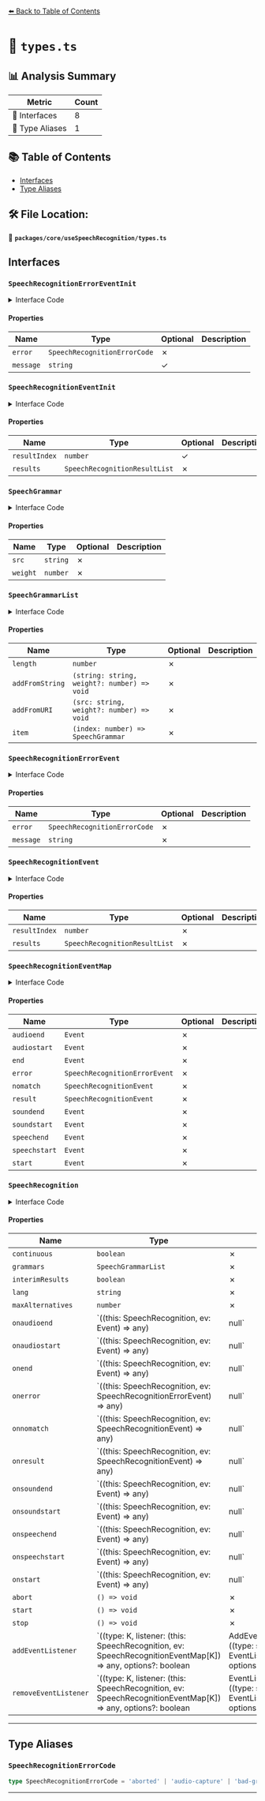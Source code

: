 [⬅️ Back to Table of Contents](../../../index.md)

# 📄 `types.ts`

## 📊 Analysis Summary

| Metric | Count |
|--------|-------|
| 📐 Interfaces | 8 |
| 📑 Type Aliases | 1 |

## 📚 Table of Contents

- [Interfaces](#interfaces)
- [Type Aliases](#type-aliases)

## 🛠️ File Location:
📂 **`packages/core/useSpeechRecognition/types.ts`**

## Interfaces

### `SpeechRecognitionErrorEventInit`

<details><summary>Interface Code</summary>

```ts
export interface SpeechRecognitionErrorEventInit extends EventInit {
  error: SpeechRecognitionErrorCode
  message?: string
}
```
</details>

#### Properties

| Name | Type | Optional | Description |
|------|------|----------|-------------|
| `error` | `SpeechRecognitionErrorCode` | ✗ |  |
| `message` | `string` | ✓ |  |

### `SpeechRecognitionEventInit`

<details><summary>Interface Code</summary>

```ts
export interface SpeechRecognitionEventInit extends EventInit {
  resultIndex?: number
  results: SpeechRecognitionResultList
}
```
</details>

#### Properties

| Name | Type | Optional | Description |
|------|------|----------|-------------|
| `resultIndex` | `number` | ✓ |  |
| `results` | `SpeechRecognitionResultList` | ✗ |  |

### `SpeechGrammar`

<details><summary>Interface Code</summary>

```ts
interface SpeechGrammar {
  src: string
  weight: number
}
```
</details>

#### Properties

| Name | Type | Optional | Description |
|------|------|----------|-------------|
| `src` | `string` | ✗ |  |
| `weight` | `number` | ✗ |  |

### `SpeechGrammarList`

<details><summary>Interface Code</summary>

```ts
interface SpeechGrammarList {
  readonly length: number
  addFromString: (string: string, weight?: number) => void
  addFromURI: (src: string, weight?: number) => void
  item: (index: number) => SpeechGrammar
  [index: number]: SpeechGrammar
}
```
</details>

#### Properties

| Name | Type | Optional | Description |
|------|------|----------|-------------|
| `length` | `number` | ✗ |  |
| `addFromString` | `(string: string, weight?: number) => void` | ✗ |  |
| `addFromURI` | `(src: string, weight?: number) => void` | ✗ |  |
| `item` | `(index: number) => SpeechGrammar` | ✗ |  |

### `SpeechRecognitionErrorEvent`

<details><summary>Interface Code</summary>

```ts
export interface SpeechRecognitionErrorEvent extends Event {
  readonly error: SpeechRecognitionErrorCode
  readonly message: string
}
```
</details>

#### Properties

| Name | Type | Optional | Description |
|------|------|----------|-------------|
| `error` | `SpeechRecognitionErrorCode` | ✗ |  |
| `message` | `string` | ✗ |  |

### `SpeechRecognitionEvent`

<details><summary>Interface Code</summary>

```ts
interface SpeechRecognitionEvent extends Event {
  readonly resultIndex: number
  readonly results: SpeechRecognitionResultList
}
```
</details>

#### Properties

| Name | Type | Optional | Description |
|------|------|----------|-------------|
| `resultIndex` | `number` | ✗ |  |
| `results` | `SpeechRecognitionResultList` | ✗ |  |

### `SpeechRecognitionEventMap`

<details><summary>Interface Code</summary>

```ts
interface SpeechRecognitionEventMap {
  audioend: Event
  audiostart: Event
  end: Event
  error: SpeechRecognitionErrorEvent
  nomatch: SpeechRecognitionEvent
  result: SpeechRecognitionEvent
  soundend: Event
  soundstart: Event
  speechend: Event
  speechstart: Event
  start: Event
}
```
</details>

#### Properties

| Name | Type | Optional | Description |
|------|------|----------|-------------|
| `audioend` | `Event` | ✗ |  |
| `audiostart` | `Event` | ✗ |  |
| `end` | `Event` | ✗ |  |
| `error` | `SpeechRecognitionErrorEvent` | ✗ |  |
| `nomatch` | `SpeechRecognitionEvent` | ✗ |  |
| `result` | `SpeechRecognitionEvent` | ✗ |  |
| `soundend` | `Event` | ✗ |  |
| `soundstart` | `Event` | ✗ |  |
| `speechend` | `Event` | ✗ |  |
| `speechstart` | `Event` | ✗ |  |
| `start` | `Event` | ✗ |  |

### `SpeechRecognition`

<details><summary>Interface Code</summary>

```ts
export interface SpeechRecognition extends EventTarget {
  continuous: boolean
  grammars: SpeechGrammarList
  interimResults: boolean
  lang: string
  maxAlternatives: number
  onaudioend: ((this: SpeechRecognition, ev: Event) => any) | null
  onaudiostart: ((this: SpeechRecognition, ev: Event) => any) | null
  onend: ((this: SpeechRecognition, ev: Event) => any) | null
  onerror: ((this: SpeechRecognition, ev: SpeechRecognitionErrorEvent) => any) | null
  onnomatch: ((this: SpeechRecognition, ev: SpeechRecognitionEvent) => any) | null
  onresult: ((this: SpeechRecognition, ev: SpeechRecognitionEvent) => any) | null
  onsoundend: ((this: SpeechRecognition, ev: Event) => any) | null
  onsoundstart: ((this: SpeechRecognition, ev: Event) => any) | null
  onspeechend: ((this: SpeechRecognition, ev: Event) => any) | null
  onspeechstart: ((this: SpeechRecognition, ev: Event) => any) | null
  onstart: ((this: SpeechRecognition, ev: Event) => any) | null
  abort: () => void
  start: () => void
  stop: () => void
  addEventListener: (<K extends keyof SpeechRecognitionEventMap>(type: K, listener: (this: SpeechRecognition, ev: SpeechRecognitionEventMap[K]) => any, options?: boolean | AddEventListenerOptions) => void) & ((type: string, listener: EventListenerOrEventListenerObject, options?: boolean | AddEventListenerOptions) => void)
  removeEventListener: (<K extends keyof SpeechRecognitionEventMap>(type: K, listener: (this: SpeechRecognition, ev: SpeechRecognitionEventMap[K]) => any, options?: boolean | EventListenerOptions) => void) & ((type: string, listener: EventListenerOrEventListenerObject, options?: boolean | EventListenerOptions) => void)
}
```
</details>

#### Properties

| Name | Type | Optional | Description |
|------|------|----------|-------------|
| `continuous` | `boolean` | ✗ |  |
| `grammars` | `SpeechGrammarList` | ✗ |  |
| `interimResults` | `boolean` | ✗ |  |
| `lang` | `string` | ✗ |  |
| `maxAlternatives` | `number` | ✗ |  |
| `onaudioend` | `((this: SpeechRecognition, ev: Event) => any) | null` | ✗ |  |
| `onaudiostart` | `((this: SpeechRecognition, ev: Event) => any) | null` | ✗ |  |
| `onend` | `((this: SpeechRecognition, ev: Event) => any) | null` | ✗ |  |
| `onerror` | `((this: SpeechRecognition, ev: SpeechRecognitionErrorEvent) => any) | null` | ✗ |  |
| `onnomatch` | `((this: SpeechRecognition, ev: SpeechRecognitionEvent) => any) | null` | ✗ |  |
| `onresult` | `((this: SpeechRecognition, ev: SpeechRecognitionEvent) => any) | null` | ✗ |  |
| `onsoundend` | `((this: SpeechRecognition, ev: Event) => any) | null` | ✗ |  |
| `onsoundstart` | `((this: SpeechRecognition, ev: Event) => any) | null` | ✗ |  |
| `onspeechend` | `((this: SpeechRecognition, ev: Event) => any) | null` | ✗ |  |
| `onspeechstart` | `((this: SpeechRecognition, ev: Event) => any) | null` | ✗ |  |
| `onstart` | `((this: SpeechRecognition, ev: Event) => any) | null` | ✗ |  |
| `abort` | `() => void` | ✗ |  |
| `start` | `() => void` | ✗ |  |
| `stop` | `() => void` | ✗ |  |
| `addEventListener` | `(<K extends keyof SpeechRecognitionEventMap>(type: K, listener: (this: SpeechRecognition, ev: SpeechRecognitionEventMap[K]) => any, options?: boolean | AddEventListenerOptions) => void) & ((type: string, listener: EventListenerOrEventListenerObject, options?: boolean | AddEventListenerOptions) => void)` | ✗ |  |
| `removeEventListener` | `(<K extends keyof SpeechRecognitionEventMap>(type: K, listener: (this: SpeechRecognition, ev: SpeechRecognitionEventMap[K]) => any, options?: boolean | EventListenerOptions) => void) & ((type: string, listener: EventListenerOrEventListenerObject, options?: boolean | EventListenerOptions) => void)` | ✗ |  |


---

## Type Aliases

### `SpeechRecognitionErrorCode`

```ts
type SpeechRecognitionErrorCode = 'aborted' | 'audio-capture' | 'bad-grammar' | 'language-not-supported' | 'network' | 'no-speech' | 'not-allowed' | 'service-not-allowed';
```


---